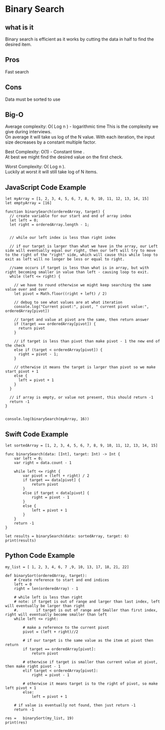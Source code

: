 # Binary Search

## what is it
Binary search is efficient as it works by cutting the data in half to find the desired item. 

## Pros
Fast search 

## Cons 
Data must be sorted to use 

## Big-O
Average complexity: O( Log n ) - logarithmic time 
This is the complexity we give during interviews.  
On average it will take us log of the N value.
With each iteration, the input size decreases by a constant multiple factor.

Best Complexity: O(1) - Constant time .  
At best we might find the desired value on the first check.


Worst Complexity: O( Log n ).   
Luckily at worst it will still take log of N items.


## JavaScript Code Example
```
let myArray = [1, 2, 3, 4, 5, 6, 7, 8, 9, 10, 11, 12, 13, 14, 15]
let emptyArray = [16]

function binarySearch(orderedArray, target) {
  // create variable for our start and end of array index
  let left = 0;
  let right = orderedArray.length - 1;
  
  
  // while our left index is less than right index
  
  // if our target is larger than what we have in the array, our Left side will eventually equal our right, then our left will try to move to the right of the "right" side, which will cause this while loop to exit as left will no longer be less or equal to right.
  
  //same occurs if target is less than what is in array, but with right becoming smaller in value than left - causing loop to exit. 
  while (left <= right) {
    
    // we have to round otherwise we might keep searching the same value over and over 
    let pivot = Math.floor((right + left) / 2)

    // debug to see what values are at what iteration
    console.log("Current pivot:", pivot, " current pivot value:", orderedArray[pivot])
    
    // target and value at pivot are the same, then return answer
    if (target === orderedArray[pivot]) {
      return pivot
    }
    
    // if target is less than pivot than make pivot - 1 the new end of the check
    else if (target < orderedArray[pivot]) {
      right = pivot - 1;
    }
    
    // otherwise it means the target is larger than pivot so we make start pivot + 1
    else {
      left = pivot + 1
    }
  }
  
  // if array is empty, or value not present, this should return -1
  return -1
}


console.log(binarySearch(myArray, 16))
```

## Swift Code Example
```
let sortedArray = [1, 2, 3, 4, 5, 6, 7, 8, 9, 10, 11, 12, 13, 14, 15]

func binarySearch(data: [Int], target: Int) -> Int {
    var left = 0;
    var right = data.count - 1
    
    while left <= right {
        var pivot = (left + right) / 2 
        if target == data[pivot] {
            return pivot
        }
        else if target < data[pivot] {
            right = pivot - 1
        }
        else {
            left = pivot + 1
        }
    }
    return -1
}

let results = binarySearch(data: sortedArray, target: 6)
print(results)
```


## Python Code Example 
```
my_list = [ 1, 2, 3, 4, 6, 7 ,9, 10, 13, 17, 18, 21, 22]

def binarySort(orderedArray, target):
	# Create reference to start and end indices 
	left = 0
	right = len(orderedArray) - 1
	
	# while left is less than right 
	# note: if target is out of range and larger than last index, left will eventually be larger than right
	#.   	  if target is out of range and Smaller than first index, right will eventually become smaller than left 
	while left <= right:
		
		# make a reference to the current pivot 
		pivot = (left + right)//2 
		
		# if our target is the same value as the item at pivot then return 
		if target == orderedArray[pivot]:
			return pivot
		
		# otherwise if target is smaller than current value at pivot, then make right pivot - 1 
		elif target < orderedArray[pivot]:
			right = pivot - 1
			
		# otherwise it means target is to the right of pivot, so make left pivot + 1 
		else:
			left = pivot + 1
		
	# if value is eventually not found, then just return -1 
	return -1
		
res =	binarySort(my_list, 19)
print(res)
```